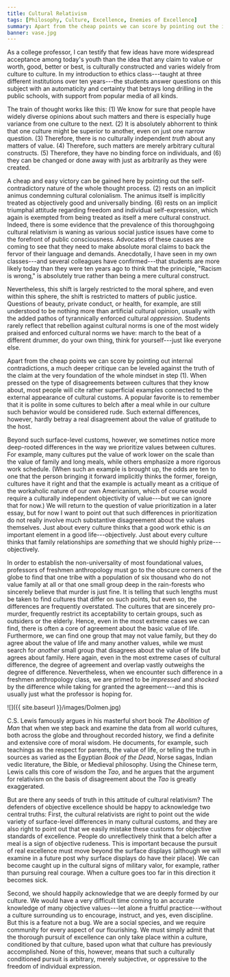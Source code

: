 ```yaml
---
title: Cultural Relativism
tags: [Philosophy, Culture, Excellence, Enemies of Excellence]
summary: Apart from the cheap points we can score by pointing out the internal contradictions of cultural relativism, a much deeper critique can be leveled against the assumption that there is widespread cultural disagreement about core values.
banner: vase.jpg
---
```



As a college professor, I can testify that few ideas have more widespread acceptance among today's youth than the idea that any claim to value or worth, good, better or best, is culturally constructed and varies widely from culture to culture.  In my introduction to ethics class---taught at three different institutions over ten years---the students answer questions on this subject with an automaticity and certainty that betrays long drilling in the public schools, with support from popular media of all kinds.

The train of thought works like this: (1) We know for sure that people have widely diverse opinions about such matters and there is especially huge variance from one culture to the next.  (2) It is absolutely abhorrent to think that one culture might be superior to another, even on just one narrow question.  (3) Therefore, there is no culturally independent *truth* about any matters of value.  (4) Therefore, such matters are merely arbitrary cultural constructs.  (5) Therefore, they have no binding force on individuals, and (6) they can be changed or done away with just as arbitrarily as they were created.<!--more-->

A cheap and easy victory can be gained here by pointing out the self-contradictory nature of the whole thought process.  (2) rests on an implicit animus condemning cultural colonialism.  The animus itself is implicitly treated as objectively good and universally binding.  (6) rests on an implicit triumphal attitude regarding freedom and individual self-expression, which again is exempted from being treated as itself a mere cultural construct.  Indeed, there is some evidence that the prevalence of this thoroughgoing cultural relativism is waning as various social justice issues have come to the forefront of public consciousness.  Advocates of these causes are coming to see that they need to make absolute moral claims to back the fervor of their language and demands.  Anecdotally, I have seen in my own classes---and several colleagues have confirmed---that students are more likely today than they were ten years ago to think that the principle, "Racism is wrong," is absolutely true rather than being a mere cultural construct.

Nevertheless, this shift is largely restricted to the moral sphere, and even within this sphere, the shift is restricted to matters of public justice.  Questions of beauty, private conduct, or health, for example, are still understood to be nothing more than artificial cultural opinion, usually with the added pathos of tyrannically enforced cultural *oppression*.  Students rarely reflect that rebellion against cultural norms is one of the most widely praised and enforced cultural norms we have: march to the beat of a different drummer, do your own thing, think for yourself---just like everyone else.

Apart from the cheap points we can score by pointing out internal contradictions, a much deeper critique can be leveled against the truth of the claim at the very foundation of the whole mindset in step (1).  When pressed on the type of disagreements between cultures that they know about, most people will cite rather superficial examples connected to the external appearance of cultural customs.  A popular favorite is to remember that it is polite in some cultures to belch after a meal while in our culture such behavior would be considered rude.  Such external differences, however, hardly betray a real disagreement about the value of gratitude to the host.

Beyond such surface-level customs, however, we sometimes notice more deep-rooted differences in the way we prioritize values between cultures.  For example, many cultures put the value of work lower on the scale than the value of family and long meals, while others emphasize a more rigorous work schedule.  (When such an example is brought up, the odds are ten to one that the person bringing it forward implicitly thinks the former, foreign, cultures have it right and that the example is actually meant as a critique of the workaholic nature of our own Americanism, which of course would require a culturally independent objectivity of value---but we can ignore that for now.)  We will return to the question of value prioritization in a later essay, but for now I want to point out that such differences in prioritization do not really involve much substantive disagreement about the values themselves.  Just about every culture thinks that a good work ethic is *an* important element in a good life---objectively.  Just about every culture thinks that family relationships are *something* that we should highly prize---objectively.

In order to establish the non-universality of most foundational values, professors of freshmen anthropology must go to the obscure corners of the globe to find that one tribe with a population of six thousand who do not value family at all or that one small group deep in the rain-forests who sincerely believe that murder is just fine.  It is telling that such lengths must be taken to find cultures that differ on such points, but even so, the differences are frequently overstated.  The cultures that are sincerely pro-murder, frequently restrict its acceptability to certain groups, such as outsiders or the elderly.  Hence, even in the most extreme cases we can find, there is often a core of agreement about the basic value of life.  Furthermore, we can find one group that may not value family, but they do agree about the value of life and many another values, while we must search for *another* small group that disagrees about the value of life but agrees about family.  Here again, even in the most extreme cases of cultural difference, the degree of agreement and overlap vastly outweighs the degree of difference.  Nevertheless, when we encounter such difference in a freshmen anthropology class, we are primed to be *impressed* and *shocked* by the difference while taking for granted the agreement---and this is usually just what the professor is hoping for.

![]({{ site.baseurl }}/images/Dolmen.jpg)

C.S. Lewis famously argues in his masterful short book *The Abolition of Man* that when we step back and examine the data from all world cultures, both across the globe and throughout recorded history, we find a definite and extensive core of moral wisdom.  He documents, for example, such teachings as the respect for parents, the value of life, or telling the truth in sources as varied as the Egyptian *Book of the Dead*, Norse sagas, Indian vedic literature, the Bible, or Medieval philosophy.  Using the Chinese term, Lewis calls this core of wisdom the *Tao*, and he argues that the argument for relativism on the basis of disagreement about the *Tao* is greatly exaggerated.

But are there any seeds of truth in this attitude of cultural relativism?  The defenders of objective excellence should be happy to acknowledge two central truths: First, the cultural relativists are right to point out the wide variety of surface-level differences in many cultural customs, and they are also right to point out that we easily mistake these customs for objective standards of excellence.  People do unreflectively think that a belch after a meal is a sign of objective rudeness.  This is important because the pursuit of real excellence must move beyond the surface displays (although we will examine in a future post why surface displays do have their place).  We can become caught up in the cultural signs of military valor, for example, rather than pursuing real courage.  When a culture goes too far in this direction it becomes sick.

Second, we should happily acknowledge that we are deeply formed by our culture.  We would have a very difficult time coming to an accurate knowledge of many objective values---let alone a fruitful practice---without a culture surrounding us to encourage, instruct, and yes, even discipline.  But this is a feature not a bug.  We are a social species, and we require community for every aspect of our flourishing.  We must simply admit that the thorough pursuit of excellence can only take place within a culture, conditioned by that culture, based upon what that culture has previously accomplished.  None of this, however, means that such a culturally conditioned pursuit is arbitrary, merely subjective, or oppressive to the freedom of individual expression.

